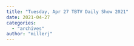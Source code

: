 ```yaml
---
title: "Tuesday, Apr 27 TBTV Daily Show 2021"
date: 2021-04-27
categories: 
  - "archives"
author: "millerj"
---
```



